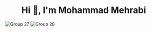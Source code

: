 <h1 align="center">Hi 👋, I'm Mohammad Mehrabi</h1>

![Group 27](https://github.com/user-attachments/assets/d9c4121f-e7b6-4376-ba82-09dc7eec878e)
![Group 28](https://github.com/user-attachments/assets/4b18ef6b-6188-4224-8373-448482e15cd0)
